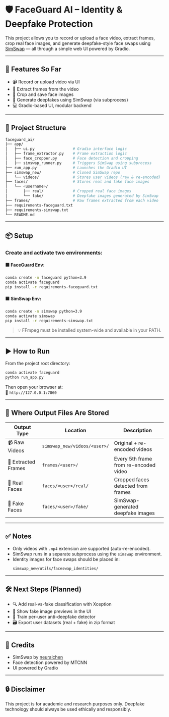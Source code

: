 # 🛡️ FaceGuard AI – Identity & Deepfake Protection

This project allows you to record or upload a face video, extract frames, crop real face images, and generate deepfake-style face swaps using [SimSwap](https://github.com/neuralchen/SimSwap) — all through a simple web UI powered by Gradio.

---

## 🚀 Features So Far

- 📹 Record or upload video via UI
- 🔼️ Extract frames from the video
- 👤 Crop and save face images
- 🧪 Generate deepfakes using SimSwap (via subprocess)
- 💻 Gradio-based UI, modular backend

---

## 🧹 Project Structure

```bash
faceguard_ai/
├── app/
│   ├── ui.py                 # Gradio interface logic
│   ├── frame_extractor.py    # Frame extraction logic
│   ├── face_cropper.py       # Face detection and cropping
│   ├── simswap_runner.py     # Triggers SimSwap using subprocess
├── run_app.py                # Launches the Gradio UI
├── simswap_new/              # Cloned SimSwap repo
│   └── videos/               # Stores user videos (raw & re-encoded)
├── faces/                    # Stores real and fake face images
│   └── <username>/
│       ├── real/             # Cropped real face images
│       └── fake/             # Deepfake images generated by SimSwap
├── frames/                   # Raw frames extracted from each video
├── requirements-faceguard.txt
├── requirements-simswap.txt
└── README.md
```

---

## 📦 Setup


### Create and activate two environments:

#### 🟩 FaceGuard Env:
```bash
conda create -n faceguard python=3.9
conda activate faceguard
pip install -r requirements-faceguard.txt
```

#### 🟦 SimSwap Env:
```bash
conda create -n simswap python=3.9
conda activate simswap
pip install -r requirements-simswap.txt
```

> 💡 FFmpeg must be installed system-wide and available in your PATH.

---

## ▶️ How to Run

From the project root directory:

```bash
conda activate faceguard
python run_app.py
```

Then open your browser at:  
📍 `http://127.0.0.1:7860`

---

## 📂 Where Output Files Are Stored

| Output Type      | Location                             | Description                              |
|------------------|--------------------------------------|------------------------------------------|
| 📹 Raw Videos     | `simswap_new/videos/<user>/`         | Original + re-encoded videos              |
| 🔼️ Extracted Frames | `frames/<user>/`                      | Every 5th frame from re-encoded video     |
| 👤 Real Faces     | `faces/<user>/real/`                 | Cropped faces detected from frames       |
| 🧪 Fake Faces     | `faces/<user>/fake/`                 | SimSwap-generated deepfake images        |

---

## ✅ Notes

- Only videos with `.mp4` extension are supported (auto-re-encoded).
- SimSwap runs in a separate subprocess using the `simswap` environment.
- Identity images for face swaps should be placed in:
  ```
  simswap_new/utils/faceswap_identities/
  ```

---

## 🛠️ Next Steps (Planned)

- 🔍 Add real-vs-fake classification with Xception
- 📸 Show fake image previews in the UI
- 🧪 Train per-user anti-deepfake detector
- 🗃️ Export user datasets (real + fake) in zip format

---

## 🧠 Credits

- SimSwap by [neuralchen](https://github.com/neuralchen/SimSwap)
- Face detection powered by MTCNN
- UI powered by Gradio

---

## 🔒 Disclaimer

This project is for academic and research purposes only. Deepfake technology should always be used ethically and responsibly.
